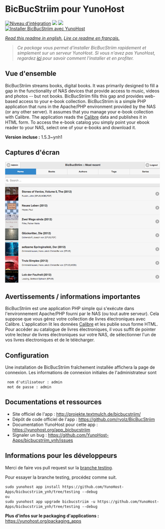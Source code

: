 # BicBucStriim pour YunoHost

[![Niveau d'intégration](https://dash.yunohost.org/integration/bicbucstriim.svg)](https://dash.yunohost.org/appci/app/bicbucstriim) ![](https://ci-apps.yunohost.org/ci/badges/bicbucstriim.status.svg) ![](https://ci-apps.yunohost.org/ci/badges/bicbucstriim.maintain.svg)  
[![Installer BicBucStriim avec YunoHost](https://install-app.yunohost.org/install-with-yunohost.svg)](https://install-app.yunohost.org/?app=bicbucstriim)

*[Read this readme in english.](./README.md)*
*[Lire ce readme en français.](./README_fr.md)*

> *Ce package vous permet d'installer BicBucStriim rapidement et simplement sur un serveur YunoHost.
Si vous n'avez pas YunoHost, regardez [ici](https://yunohost.org/#/install) pour savoir comment l'installer et en profiter.*

## Vue d'ensemble

BicBucStriim streams books, digital books. It was primarily designed to fill a gap in the functionality of NAS devices that provide access to music, videos and photos -- but not books. BicBucStriim fills this gap and provides web-based access to your e-book collection.
BicBucStriim is a simple PHP application that runs in the Apache/PHP environment provided by the NAS (or any other server). It assumes that you manage your e-book collection with Calibre. The application reads the [Calibre](https://calibre-ebook.com/) data and publishes it in HTML form. To access the e-book catalog you simply point your ebook reader to your NAS, select one of your e-books and download it.

**Version incluse :** 1.5.3~ynh1



## Captures d'écran

![](./doc/screenshots/bbs-121-recent.png)

## Avertissements / informations importantes

BicBucStriim est une application PHP simple qui s'exécute dans l'environnement Apache/PHP fourni par le NAS (ou tout autre serveur). Cela suppose que vous gérez votre collection de livres électroniques avec Calibre. L'application lit les données [Calibre](https://calibre-ebook.com/) et les publie sous forme HTML. Pour accéder au catalogue de livres électroniques, il vous suffit de pointer votre lecteur de livres électroniques sur votre NAS, de sélectionner l'un de vos livres électroniques et de le télécharger.

## Configuration

Une installation de BicBucStriim fraîchement installée affichera la page de connexion. Les informations de connexion initiales de l'administrateur sont

     nom d'utilisateur : admin
     mot de passe : admin
## Documentations et ressources

* Site officiel de l'app : http://projekte.textmulch.de/bicbucstriim/
* Dépôt de code officiel de l'app : https://github.com/rvolz/BicBucStriim
* Documentation YunoHost pour cette app : https://yunohost.org/app_bicbucstriim
* Signaler un bug : https://github.com/YunoHost-Apps/bicbucstriim_ynh/issues

## Informations pour les développeurs

Merci de faire vos pull request sur la [branche testing](https://github.com/YunoHost-Apps/bicbucstriim_ynh/tree/testing).

Pour essayer la branche testing, procédez comme suit.
```
sudo yunohost app install https://github.com/YunoHost-Apps/bicbucstriim_ynh/tree/testing --debug
ou
sudo yunohost app upgrade bicbucstriim -u https://github.com/YunoHost-Apps/bicbucstriim_ynh/tree/testing --debug
```

**Plus d'infos sur le packaging d'applications :** https://yunohost.org/packaging_apps